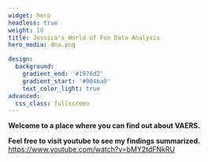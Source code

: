 ```yaml
---
widget: hero
headless: true
weight: 10
title: Jessica's World of Fun Data Analysis
hero_media: dna.png

design:
  background:
    gradient_end: '#1976d2'
    gradient_start: '#004ba0'
    text_color_light: true
advanced:
  css_class: fullscreen
---
```


**Welcome to a place where you can find out about VAERS.**

**Feel free to visit youtube to see my findings summarized.**
https://www.youtube.com/watch?v=bMY2tdFNkRU

